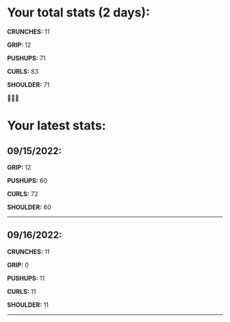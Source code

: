 # Your total stats (2 days):
**CRUNCHES:** 11

**GRIP:** 12

**PUSHUPS:** 71

**CURLS:** 83

**SHOULDER:** 71

💪💪💪
# Your latest stats:

## 09/15/2022:
**GRIP:** 12

**PUSHUPS:** 60

**CURLS:** 72

**SHOULDER:** 60

---------

## 09/16/2022:
**CRUNCHES:** 11

**GRIP:** 0

**PUSHUPS:** 11

**CURLS:** 11

**SHOULDER:** 11

---------

